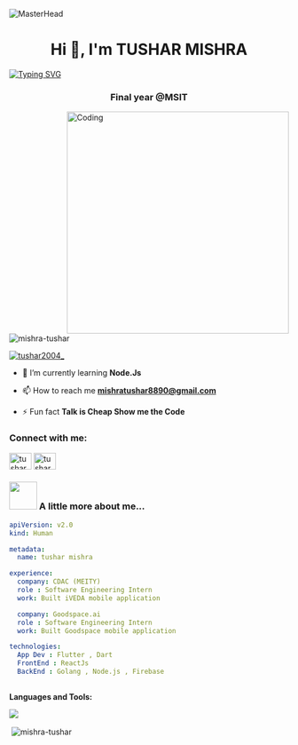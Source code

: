 ![MasterHead](https://user-images.githubusercontent.com/10498744/210012254-234538ff-d198-48aa-8964-37e6fd45d227.gif)<h1 align="center">Hi 👋, I'm TUSHAR MISHRA</h1>
[![Typing SVG](https://readme-typing-svg.demolab.com/?font=Fira+Code&weight=600&size=29&duration=2500&pause=500&width=550&lines=Software+Developer+by+Day+;Overthinker+by+Night)](https://git.io/typing-svg)

<h3 align="center">Final year @MSIT</h3>
<img align="right" alt="Coding" width="400" src="https://t3.ftcdn.net/jpg/05/66/81/30/360_F_566813009_s79aILgAeOcKPMsAucxoAcfYD218jzeG.jpg">

<p align="left"> <img src="https://komarev.com/ghpvc/?username=mishra-tushar&label=Profile%20views&color=0e75b6&style=flat" alt="mishra-tushar" /> </p>

<p align="left"> <a href="https://twitter.com/tushar2004_" target="blank"><img src="https://img.shields.io/twitter/follow/tushar2004_?logo=twitter&style=for-the-badge" alt="tushar2004_" /></a> </p>

- 🌱 I’m currently learning **Node.Js**

- 📫 How to reach me **mishratushar8890@gmail.com**

- ⚡ Fun fact **Talk is Cheap Show me the Code**

<h3 align="left">Connect with me: </h3>
<p align="left">
<a href="https://twitter.com/tushar2004_" target="blank"><img align="center" src="https://raw.githubusercontent.com/rahuldkjain/github-profile-readme-generator/master/src/images/icons/Social/twitter.svg" alt="tushar2004_" height="30" width="40" /></a>
<a href="https://linkedin.com/in/mishratushar2004/" target="blank"><img align="center" src="https://raw.githubusercontent.com/rahuldkjain/github-profile-readme-generator/master/src/images/icons/Social/linked-in-alt.svg" alt="tushar mishra" height="30" width="40" /></a>

</p>

### <img src="https://media.giphy.com/media/VgCDAzcKvsR6OM0uWg/giphy.gif" width="50"> A little more about me...  

```yaml
apiVersion: v2.0
kind: Human

metadata:
  name: tushar mishra

experience:
  company: CDAC (MEITY)
  role : Software Engineering Intern
  work: Built iVEDA mobile application

  company: Goodspace.ai
  role : Software Engineering Intern
  work: Built Goodspace mobile application

technologies:
  App Dev : Flutter , Dart
  FrontEnd : ReactJs 
  BackEnd : Golang , Node.js , Firebase
   
```

<p align="center">

**Languages and Tools:**
  
  <a href="https://skillicons.dev">
    <img src="https://skillicons.dev/icons?i=git,bootstrap,c,vercel,netlify,cpp,css,express,figma,firebase,github,html,js,linux,md,materialui,mongodb,mysql,nodejs,postman,py,react,flutter,dart,go,kotlin,electron js,google cloud,vscode&perline=18" />
  </a>
</p>


<!--<p><img align="left" src="https://github-readme-stats-git-masterrstaa-rickstaa.vercel.app/api/top-langs?username=mishra-tushar&show_icons=true&locale=en&layout=compact" alt="mishra-tushar" /></p>-->

<p>&nbsp;<img align="center" src="https://github-readme-stats-git-masterrstaa-rickstaa.vercel.app/api?username=mishra-tushar&show_icons=true&locale=en" alt="mishra-tushar" /></p>

